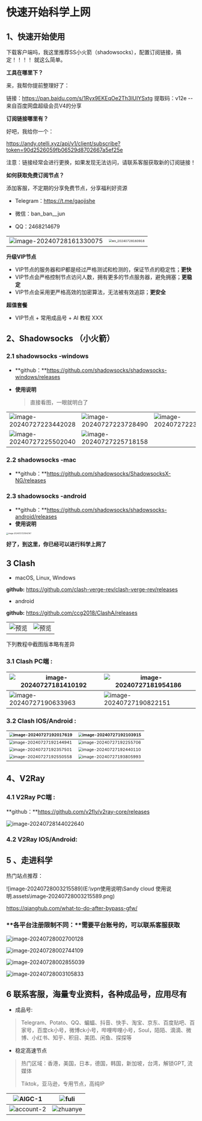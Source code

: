 # 快速开始科学上网

## 1、快速开始使用

下载客户端吗，我这里推荐SS小火箭（shadowsocks），配置订阅链接，搞定！！！！  就这么简单。

**工具在哪里下？**

来，我帮你提前整理好了：

链接：https://pan.baidu.com/s/1Ryx9EKEqOe2Th3lUIYSxtg 
提取码：v12e 
--来自百度网盘超级会员V4的分享



**订阅链接哪里有？**

好吧，我给你一个：

https://andy.otelli.xyz/api/v1/client/subscribe?token=90d2526059fb06529d8702667a5ef25e

注意：链接经常会进行更换，如果发现无法访问，请联系客服获取新的订阅链接！



**如何获取免费订阅节点？**

添加客服，不定期的分享免费节点，分享福利好资源

+ Telegram：https://t.me/gaojishe

+ 微信：ban_ban__jun
+ QQ：2468214679

|                                                              |                                                              |
| ------------------------------------------------------------ | ------------------------------------------------------------ |
| ![image-20240728161330075](Sandy-cloud.assets/image-20240728161330075.png) | <img src="Sandy-cloud.assets/wx_20240728160918.jpg" alt="wx_20240728160918" style="zoom: 50%;" /> |





**升级VIP节点**

+ VIP节点的服务器和IP都是经过严格测试和检测的，保证节点的稳定性；**更快**
+ VIP节点会严格控制节点访问人数，拥有更多的节点服务器，避免拥塞；**更稳定**
+ VIP节点会采用更严格高效的加密算法，无法被有效追踪；**更安全**



**超值套餐**

+ VIP节点 + 常用成品号 + AI 教程  XXX



## 2、Shadowsocks （小火箭）

### 2.1 shadowsocks -windows

+ **github：**https://github.com/shadowsocks/shadowsocks-windows/releases

+ **使用说明**

  > 直接看图，一眼就明白了

|                                                              |                                                              |                                                              |
| ------------------------------------------------------------ | ------------------------------------------------------------ | ------------------------------------------------------------ |
| ![image-20240727223442028](Sandy-cloud.assets\image-20240727223442028.png) | ![image-20240727223728490](Sandy-cloud.assets\image-20240727223728490.png) | ![image-20240727223951833](Sandy-cloud.assets\image-20240727223951833.png) |
| ![image-20240727225502040](Sandy-cloud.assets\image-20240727225502040.png) | ![image-20240727225718158](Sandy-cloud.assets\image-20240727225718158.png) |                                                              |



### 2.2 shadowsocks -mac

+ **github：**https://github.com/shadowsocks/ShadowsocksX-NG/releases



### 2.3 shadowsocks -android

+ **github：**https://github.com/shadowsocks/shadowsocks-android/releases
+ **使用说明**

<img src="Sandy-cloud.assets\image-20240727231842147.png" alt="image-20240727231842147" style="zoom: 33%;" />



**好了，到这里，你已经可以进行科学上网了**



## 3 Clash 

+ macOS, Linux, Windows

**github:**  https://github.com/clash-verge-rev/clash-verge-rev/releases

+ android

**github:**  https://github.com/ccg2018/ClashA/releases

|                                                              |                                                              |
| ------------------------------------------------------------ | ------------------------------------------------------------ |
| ![预览](https://github.com/clash-verge-rev/clash-verge-rev/raw/main/docs/preview_dark.png) | ![预览](https://github.com/clash-verge-rev/clash-verge-rev/raw/main/docs/preview_light.png) |



下列教程中截图版本略有差异

### 3.1 Clash PC端 :  

| <img src="Sandy-cloud.assets\image-20240727181410192.png" alt="image-20240727181410192"  /> | ![image-20240727181954186](Sandy-cloud.assets\image-20240727181954186.png) |
| ------------------------------------------------------------ | ------------------------------------------------------------ |
| ![image-20240727190633963](Sandy-cloud.assets\image-20240727190633963.png) | ![image-20240727190822151](Sandy-cloud.assets\image-20240727190822151.png) |



### 3.2 Clash IOS/Android : 

| <img src="Sandy-cloud.assets\image-20240727192017619.png" alt="image-20240727192017619" style="zoom:67%;" /> | <img src="Sandy-cloud.assets\image-20240727192103915.png" alt="image-20240727192103915" style="zoom:67%;" /> |
| ------------------------------------------------------------ | ------------------------------------------------------------ |
| <img src="E:\vpn-tools-study\Sandy-cloud.assets\image-20240727192144941.png" alt="image-20240727192144941" style="zoom:67%;" /> | <img src="Sandy-cloud.assets\image-20240727192255706.png" alt="image-20240727192255706" style="zoom:67%;" /> |
| <img src="Sandy-cloud.assets\image-20240727192357501.png" alt="image-20240727192357501" style="zoom:67%;" /> | <img src="Sandy-cloud.assets\image-20240727192440110.png" alt="image-20240727192440110" style="zoom:67%;" /> |
| <img src="Sandy-cloud.assets\image-20240727192550558.png" alt="image-20240727192550558" style="zoom:67%;" /> | <img src="Sandy-cloud.assets\image-20240727193805993.png" alt="image-20240727193805993" style="zoom:67%;" /> |





## 4、V2Ray 

### 4.1 V2Ray PC端 :

**github：**https://github.com/v2fly/v2ray-core/releases 

![image-20240728144022640](Sandy-cloud.assets\image-20240728144022640.png)

### 4.2 V2Ray IOS/Android:



## 5 、走进科学

热门站点推荐：

![image-20240728003215589](E:\vpn使用说明\Sandy cloud 使用说明.assets\image-20240728003215589.png)

https://qianghub.com/what-to-do-after-bypass-gfw/



### **各平台注册限制不同：**需要平台账号的，可以联系客服获取



![image-20240728002700128](Sandy-cloud.assets\image-20240728002700128.png)

![image-20240728002744109](Sandy-cloud.assets\image-20240728002744109.png)

![image-20240728002855039](Sandy-cloud.assets\image-20240728002855039.png)

![image-20240728003105833](Sandy-cloud.assets\image-20240728003105833.png)



## 6 联系客服，海量专业资料，各种成品号，应用尽有

+ 成品号:

> Telegram、Potato、QQ、蝙蝠、抖音、快手、淘宝、京东、百度贴吧、百家号，百度ck小号，微博ck小号，哔哩哔哩小号，Soul，陌陌、滴滴、微博、小红书、知乎、积目、美团、闲鱼、探探等

+ 稳定高速节点

> 热门区域：香港，美国，日本，德国，韩国，新加坡，台湾，解锁GPT, 流媒体
>
> Tiktok，亚马逊，专用节点，高纯IP

| ![AIGC-1](AIGC-1.png)       | ![fuli](fuli.png)       |
| --------------------------- | ----------------------- |
| ![account-2](account-2.png) | ![zhuanye](zhuanye.jpg) |

